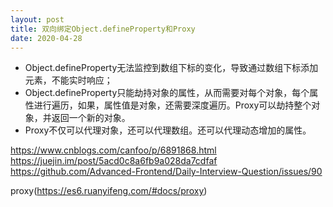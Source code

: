 ```yaml
---
layout: post
title: 双向绑定Object.defineProperty和Proxy
date: 2020-04-28
---
```



* Object.defineProperty无法监控到数组下标的变化，导致通过数组下标添加元素，不能实时响应；
* Object.defineProperty只能劫持对象的属性，从而需要对每个对象，每个属性进行遍历，如果，属性值是对象，还需要深度遍历。Proxy可以劫持整个对象，并返回一个新的对象。
* Proxy不仅可以代理对象，还可以代理数组。还可以代理动态增加的属性。


https://www.cnblogs.com/canfoo/p/6891868.html
https://juejin.im/post/5acd0c8a6fb9a028da7cdfaf
https://github.com/Advanced-Frontend/Daily-Interview-Question/issues/90


proxy(https://es6.ruanyifeng.com/#docs/proxy)